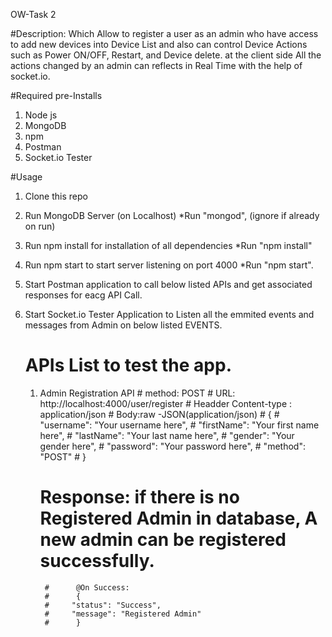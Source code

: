 OW-Task 2

#Description:
Which Allow to register a user as an admin who have access to add new devices into Device List and also can control Device Actions such as Power ON/OFF, Restart, and Device delete. at the client side All the actions changed by an admin can reflects in Real Time with the help of socket.io.

#Required pre-Installs 
1. Node js
2. MongoDB
3. npm
4. Postman
5. Socket.io Tester

#Usage
1. Clone this repo 
2. Run MongoDB Server (on Localhost)  *Run "mongod", (ignore if already on run)
3. Run npm install for installation of all dependencies *Run "npm install" 
4. Run npm start to start server listening on port 4000 *Run "npm start".
5. Start Postman application to call below listed APIs and get associated responses for eacg API Call.
6. Start Socket.io Tester Application to Listen all the emmited events and messages from Admin on below listed EVENTS. 

    # APIs List to test the app.
    1. Admin Registration API
                # method: POST
                # URL: http://localhost:4000/user/register
                # Headder Content-type : application/json
                #  Body:raw -JSON(application/json)
                #  {
                # "username": "Your username here",
                #  "firstName": "Your first name here",
                # "lastName": "Your last name here",
                #  "gender": "Your gender here",
                #  "password": "Your password here",
                #  "method": "POST"
                #  } 
          # Response: if there is no Registered Admin in database, A new admin can be registered successfully.  
            #      @On Success:
            #      {
            #     "status": "Success",
            #     "message": "Registered Admin"
            #      }



